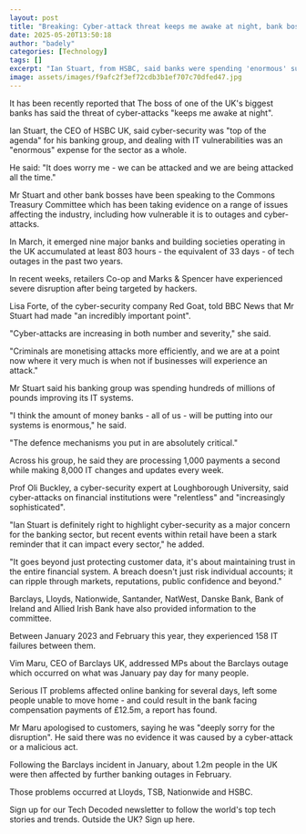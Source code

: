 ```yaml
---
layout: post
title: "Breaking: Cyber-attack threat keeps me awake at night, bank boss says"
date: 2025-05-20T13:50:18
author: "badely"
categories: [Technology]
tags: []
excerpt: "Ian Stuart, from HSBC, said banks were spending 'enormous' sums shoring up their IT systems."
image: assets/images/f9afc2f3ef72cdb3b1ef707c70dfed47.jpg
---
```


It has been recently reported that The boss of one of the UK's biggest banks has said the threat of cyber-attacks "keeps me awake at night".

Ian Stuart, the CEO of HSBC UK, said cyber-security was "top of the agenda" for his banking group, and dealing with IT vulnerabilities was an "enormous" expense for the sector as a whole.

He said: "It does worry me - we can be attacked and we are being attacked all the time."

Mr Stuart and other bank bosses have been speaking to the Commons Treasury Committee which has been taking evidence on a range of issues affecting the industry, including how vulnerable it is to outages and cyber-attacks.

In March, it emerged nine major banks and building societies operating in the UK accumulated at least 803 hours - the equivalent of 33 days - of tech outages in the past two years.

In recent weeks, retailers Co-op and Marks & Spencer have experienced severe disruption after being targeted by hackers.

Lisa Forte, of the cyber-security company Red Goat, told BBC News that Mr Stuart had made "an incredibly important point".

"Cyber-attacks are increasing in both number and severity," she said.

"Criminals are monetising attacks more efficiently, and we are at a point now where it very much is when not if businesses will experience an attack."

Mr Stuart said his banking group was spending hundreds of millions of pounds improving its IT systems.

"I think the amount of money banks - all of us - will be putting into our systems is enormous," he said. 

"The defence mechanisms you put in are absolutely critical."

Across his group, he said they are processing 1,000 payments a second while making 8,000 IT changes and updates every week.

Prof Oli Buckley, a cyber-security expert at Loughborough University, said cyber-attacks on financial institutions were "relentless" and "increasingly sophisticated".

"Ian Stuart is definitely right to highlight cyber-security as a major concern for the banking sector, but recent events within retail have been a stark reminder that it can impact every sector," he added.

"It goes beyond just protecting customer data, it's about maintaining trust in the entire financial system. A breach doesn't just risk individual accounts; it can ripple through markets, reputations, public confidence and beyond."

Barclays, Lloyds, Nationwide, Santander, NatWest, Danske Bank, Bank of Ireland and Allied Irish Bank have also provided information to the committee.

Between January 2023 and February this year, they experienced 158 IT failures between them.

Vim Maru, CEO of Barclays UK, addressed MPs about the Barclays outage which occurred on what was January pay day for many people. 

Serious IT problems affected online banking for several days, left some people unable to move home - and could result in the bank facing compensation payments of £12.5m, a report has found.

Mr Maru apologised to customers, saying he was "deeply sorry for the disruption". He said there was no evidence it was caused by a cyber-attack or a malicious act.

Following the Barclays incident in January, about 1.2m people in the UK were then affected by further banking outages in February. 

Those problems occurred at Lloyds, TSB, Nationwide and HSBC.

Sign up for our Tech Decoded newsletter to follow the world's top tech stories and trends. Outside the UK? Sign up here.

